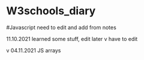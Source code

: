# W3schools_diary

#Javascript
need to edit and add from notes


11.10.2021 learned some stuff, edit later
v
have to edit

v
04.11.2021 JS arrays

